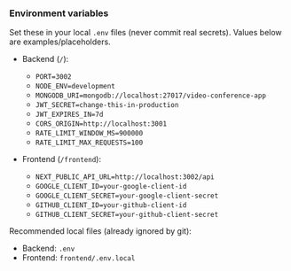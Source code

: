 ### Environment variables

Set these in your local `.env` files (never commit real secrets). Values below are examples/placeholders.

- Backend (`/`):
  - `PORT=3002`
  - `NODE_ENV=development`
  - `MONGODB_URI=mongodb://localhost:27017/video-conference-app`
  - `JWT_SECRET=change-this-in-production`
  - `JWT_EXPIRES_IN=7d`
  - `CORS_ORIGIN=http://localhost:3001`
  - `RATE_LIMIT_WINDOW_MS=900000`
  - `RATE_LIMIT_MAX_REQUESTS=100`

- Frontend (`/frontend`):
  - `NEXT_PUBLIC_API_URL=http://localhost:3002/api`
  - `GOOGLE_CLIENT_ID=your-google-client-id`
  - `GOOGLE_CLIENT_SECRET=your-google-client-secret`
  - `GITHUB_CLIENT_ID=your-github-client-id`
  - `GITHUB_CLIENT_SECRET=your-github-client-secret`

Recommended local files (already ignored by git):
- Backend: `.env`
- Frontend: `frontend/.env.local`
